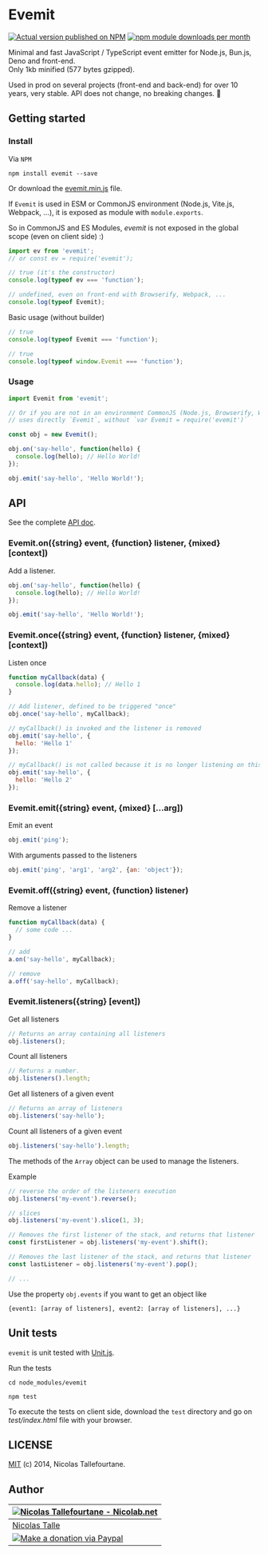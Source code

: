 # Evemit

[![Actual version published on NPM](https://badge.fury.io/js/evemit.png)](https://www.npmjs.org/package/evemit)
[![npm module downloads per month](http://img.shields.io/npm/dm/evemit.svg)](https://www.npmjs.org/package/evemit)

Minimal and fast JavaScript / TypeScript event emitter for Node.js, Bun.js, Deno and front-end.<br>
Only 1kb minified (577 bytes gzipped).

Used in prod on several projects (front-end and back-end) for over 10 years, very stable. API does not change, no breaking changes. :rocket:

## Getting started

### Install

Via `NPM`

```shell
npm install evemit --save
```

Or download the [evemit.min.js](evemit.min.js) file.

If `Evemit` is used in ESM or CommonJS environment (Node.js, Vite.js, Webpack, ...),
it is exposed as module with `module.exports`.

So in CommonJS and ES Modules, _evemit_ is not exposed in the global scope (even on client side) :)

```js
import ev from 'evemit';
// or const ev = require('evemit');

// true (it's the constructor)
console.log(typeof ev === 'function');

// undefined, even on front-end with Browserify, Webpack, ...
console.log(typeof Evemit);
```

Basic usage (without builder)

```js
// true
console.log(typeof Evemit === 'function');

// true
console.log(typeof window.Evemit === 'function');
```

### Usage

```js
import Evemit from 'evemit';

// Or if you are not in an environment CommonJS (Node.js, Browserify, Webpack, ...)
// uses directly `Evemit`, without `var Evemit = require('evemit')`

const obj = new Evemit();

obj.on('say-hello', function(hello) {
  console.log(hello); // Hello World!
});

obj.emit('say-hello', 'Hello World!');
```

## API

See the complete [API doc](API.md).

### Evemit.on({string} event, {function} listener, {mixed} [context])

Add a listener.

```js
obj.on('say-hello', function(hello) {
  console.log(hello); // Hello World!
});

obj.emit('say-hello', 'Hello World!');
```

### Evemit.once({string} event, {function} listener, {mixed} [context])

Listen once

```js
function myCallback(data) {
  console.log(data.hello); // Hello 1
}

// Add listener, defined to be triggered "once"
obj.once('say-hello', myCallback);

// myCallback() is invoked and the listener is removed
obj.emit('say-hello', {
  hello: 'Hello 1'
});

// myCallback() is not called because it is no longer listening on this event
obj.emit('say-hello', {
  hello: 'Hello 2'
});
```

### Evemit.emit({string} event, {mixed} [...arg])

Emit an event

```js
obj.emit('ping');
```

With arguments passed to the listeners

```js
obj.emit('ping', 'arg1', 'arg2', {an: 'object'});
```

### Evemit.off({string} event, {function} listener)

Remove a listener

```js
function myCallback(data) {
  // some code ...
}

// add
a.on('say-hello', myCallback);

// remove
a.off('say-hello', myCallback);
```

### Evemit.listeners({string} [event])

Get all listeners

```js
// Returns an array containing all listeners
obj.listeners();
```

Count all listeners

```js
// Returns a number.
obj.listeners().length;
```

Get all listeners of a given event

```js
// Returns an array of listeners
obj.listeners('say-hello');
```

Count all listeners of a given event

```js
obj.listeners('say-hello').length;
```

The methods of the `Array` object can be used to manage the listeners.

Example

```js
// reverse the order of the listeners execution
obj.listeners('my-event').reverse();

// slices
obj.listeners('my-event').slice(1, 3);

// Removes the first listener of the stack, and returns that listener
const firstListener = obj.listeners('my-event').shift();

// Removes the last listener of the stack, and returns that listener
const lastListener = obj.listeners('my-event').pop();

// ...
```

Use the property `obj.events` if you want to get an object like

```
{event1: [array of listeners], event2: [array of listeners], ...}
```

## Unit tests

`evemit` is unit tested with [Unit.js](http://unitjs.com).

Run the tests

```shell
cd node_modules/evemit

npm test
```

To execute the tests on client side, download the `test` directory and go on _test/index.html_ file with your browser.

## LICENSE

[MIT](https://github.com/Nicolab/evemit/blob/master/LICENSE) (c) 2014, Nicolas Tallefourtane.

## Author

| [![Nicolas Tallefourtane - Nicolab.net](http://www.gravatar.com/avatar/d7dd0f4769f3aa48a3ecb308f0b457fc?s=64)](http://nicolab.net) |
|---|
| [Nicolas Talle](http://nicolab.net) |
| [![Make a donation via Paypal](https://www.paypalobjects.com/en_US/i/btn/btn_donate_SM.gif)](https://www.paypal.com/cgi-bin/webscr?cmd=_s-xclick&hosted_button_id=PGRH4ZXP36GUC) |
